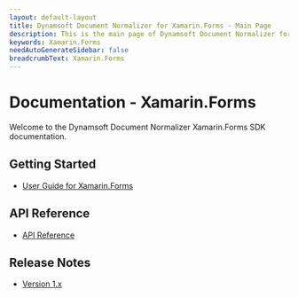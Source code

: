 ```yaml
---
layout: default-layout
title: Dynamsoft Document Normalizer for Xamarin.Forms - Main Page
description: This is the main page of Dynamsoft Document Normalizer for Xamarin.Forms SDK.
keywords: Xamarin.Forms
needAutoGenerateSidebar: false
breadcrumbText: Xamarin.Forms
---
```


# Documentation - Xamarin.Forms

Welcome to the Dynamsoft Document Normalizer Xamarin.Forms SDK documentation.

## Getting Started

- [User Guide for Xamarin.Forms](user-guide.md)

## API Reference

- [API Reference](api-reference/index.md)

## Release Notes

- [Version 1.x](release-notes/xamarin-1.md)

